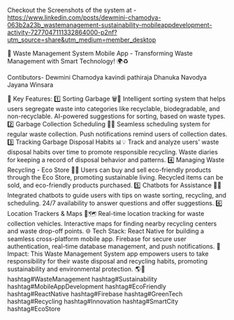 Checkout the Screenshots of the system at - https://www.linkedin.com/posts/dewmini-chamodya-063b2a23b_wastemanagement-sustainability-mobileappdevelopment-activity-7277047111332864000-p2nf?utm_source=share&utm_medium=member_desktop

🚀 Waste Management System Mobile App - Transforming Waste Management with Smart Technology! 🌍♻️

Contibutors- Dewmini Chamodya
kavindi pathiraja
Dhanuka Navodya
Jayana Winsara

🌟 Key Features:
1️⃣ Sorting Garbage 🗑️🔄
Intelligent sorting system that helps users segregate waste into categories like recyclable, biodegradable, and non-recyclable.
AI-powered suggestions for sorting, based on waste types.
2️⃣ Garbage Collection Scheduling 📅🚛
Seamless scheduling system for regular waste collection.
Push notifications remind users of collection dates.
3️⃣ Tracking Garbage Disposal Habits 📊💡
Track and analyze users' waste disposal habits over time to promote responsible recycling.
Waste diaries for keeping a record of disposal behavior and patterns.
4️⃣ Managing Waste Recycling - Eco Store 🌱🛒
Users can buy and sell eco-friendly products through the Eco Store, promoting sustainable living.
Recycled items can be sold, and eco-friendly products purchased.
5️⃣ Chatbots for Assistance 🤖💬
Integrated chatbots to guide users with tips on waste sorting, recycling, and scheduling.
24/7 availability to answer questions and offer suggestions.
6️⃣ Location Trackers & Maps 📍🗺️
Real-time location tracking for waste collection vehicles.
Interactive maps for finding nearby recycling centers and waste drop-off points.
🌐 Tech Stack:
React Native for building a seamless cross-platform mobile app.
Firebase for secure user authentication, real-time database management, and push notifications.
🧪 Impact:
This Waste Management System app empowers users to take responsibility for their waste disposal and recycling habits, promoting sustainability and environmental protection. 🌎💚
hashtag#WasteManagement hashtag#Sustainability hashtag#MobileAppDevelopment hashtag#EcoFriendly hashtag#ReactNative hashtag#Firebase hashtag#GreenTech hashtag#Recycling hashtag#Innovation hashtag#SmartCity hashtag#EcoStore
